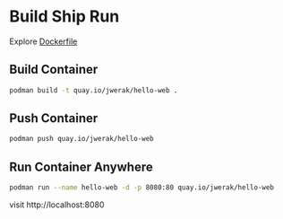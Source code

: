 # Build Ship Run

Explore [Dockerfile](./Dockerfile)

## Build Container

```bash
podman build -t quay.io/jwerak/hello-web .
```

## Push Container

```bash
podman push quay.io/jwerak/hello-web
```

## Run Container Anywhere

```bash
podman run --name hello-web -d -p 8080:80 quay.io/jwerak/hello-web
```

visit http://localhost:8080

